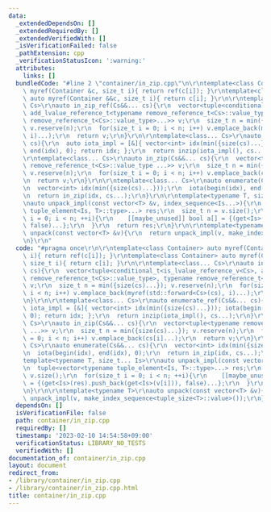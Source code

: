 ```yaml
---
data:
  _extendedDependsOn: []
  _extendedRequiredBy: []
  _extendedVerifiedWith: []
  _isVerificationFailed: false
  _pathExtension: cpp
  _verificationStatusIcon: ':warning:'
  attributes:
    links: []
  bundledCode: "#line 2 \"container/in_zip.cpp\"\n\r\ntemplate<class Container> auto\
    \ myref(Container &c, size_t i){ return ref(c[i]); }\r\ntemplate<class Container>\
    \ auto myref(Container &&c, size_t i){ return c[i]; }\r\n\r\ntemplate<class...\
    \ Cs>\r\nauto in_zip_ref(Cs&&... cs){\r\n  vector<tuple<conditional_t<is_lvalue_reference_v<Cs>,\
    \ add_lvalue_reference_t<typename remove_reference_t<Cs>::value_type>, typename\
    \ remove_reference_t<Cs>::value_type>...>> v;\r\n  size_t n = min({size(cs)...});\
    \ v.reserve(n);\r\n  for(size_t i = 0; i < n; i++) v.emplace_back(myref(std::forward<Cs>(cs),\
    \ i)...);\r\n  return v;\r\n}\r\n\r\ntemplate<class... Cs>\r\nauto enumerate_ref(Cs&&...\
    \ cs){\r\n  auto iota_impl = [&]{ vector<int> idx(min({size(cs)...})); iota(begin(idx),\
    \ end(idx), 0); return idx; };\r\n  return inzip(iota_impl(), cs...);\r\n}\r\n\
    \r\ntemplate<class... Cs>\r\nauto in_zip(Cs&&... cs){\r\n  vector<tuple<typename\
    \ remove_reference_t<Cs>::value_type ...>> v;\r\n  size_t n = min({size(cs)...});\
    \ v.reserve(n);\r\n  for(size_t i = 0; i < n; i++) v.emplace_back(cs[i]...);\r\
    \n  return v;\r\n}\r\n\r\ntemplate<class... Cs>\r\nauto enumerate(Cs&&... cs){\r\
    \n  vector<int> idx(min({size(cs)...}));\r\n  iota(begin(idx), end(idx), 0);\r\
    \n  return in_zip(idx, cs...);\r\n}\r\n\r\ntemplate<typename T, size_t... Is>\r\
    \nauto unpack_impl(const vector<T> &v, index_sequence<Is...>){\r\n  tuple<vector<typename\
    \ tuple_element<Is, T>::type>...> res;\r\n  size_t n = v.size();\r\n  for(size_t\
    \ i = 0; i < n; ++i){\r\n    [[maybe_unused]] bool a[] = {(get<Is>(res).push_back(get<Is>(v[i])),\
    \ false)...};\r\n  }\r\n  return res;\r\n}\r\n\r\ntemplate<typename T>\r\nauto\
    \ unpack(const vector<T> &v){\r\n  return unpack_impl(v, make_index_sequence<tuple_size<T>::value>());\r\
    \n}\r\n"
  code: "#pragma once\r\n\r\ntemplate<class Container> auto myref(Container &c, size_t\
    \ i){ return ref(c[i]); }\r\ntemplate<class Container> auto myref(Container &&c,\
    \ size_t i){ return c[i]; }\r\n\r\ntemplate<class... Cs>\r\nauto in_zip_ref(Cs&&...\
    \ cs){\r\n  vector<tuple<conditional_t<is_lvalue_reference_v<Cs>, add_lvalue_reference_t<typename\
    \ remove_reference_t<Cs>::value_type>, typename remove_reference_t<Cs>::value_type>...>>\
    \ v;\r\n  size_t n = min({size(cs)...}); v.reserve(n);\r\n  for(size_t i = 0;\
    \ i < n; i++) v.emplace_back(myref(std::forward<Cs>(cs), i)...);\r\n  return v;\r\
    \n}\r\n\r\ntemplate<class... Cs>\r\nauto enumerate_ref(Cs&&... cs){\r\n  auto\
    \ iota_impl = [&]{ vector<int> idx(min({size(cs)...})); iota(begin(idx), end(idx),\
    \ 0); return idx; };\r\n  return inzip(iota_impl(), cs...);\r\n}\r\n\r\ntemplate<class...\
    \ Cs>\r\nauto in_zip(Cs&&... cs){\r\n  vector<tuple<typename remove_reference_t<Cs>::value_type\
    \ ...>> v;\r\n  size_t n = min({size(cs)...}); v.reserve(n);\r\n  for(size_t i\
    \ = 0; i < n; i++) v.emplace_back(cs[i]...);\r\n  return v;\r\n}\r\n\r\ntemplate<class...\
    \ Cs>\r\nauto enumerate(Cs&&... cs){\r\n  vector<int> idx(min({size(cs)...}));\r\
    \n  iota(begin(idx), end(idx), 0);\r\n  return in_zip(idx, cs...);\r\n}\r\n\r\n\
    template<typename T, size_t... Is>\r\nauto unpack_impl(const vector<T> &v, index_sequence<Is...>){\r\
    \n  tuple<vector<typename tuple_element<Is, T>::type>...> res;\r\n  size_t n =\
    \ v.size();\r\n  for(size_t i = 0; i < n; ++i){\r\n    [[maybe_unused]] bool a[]\
    \ = {(get<Is>(res).push_back(get<Is>(v[i])), false)...};\r\n  }\r\n  return res;\r\
    \n}\r\n\r\ntemplate<typename T>\r\nauto unpack(const vector<T> &v){\r\n  return\
    \ unpack_impl(v, make_index_sequence<tuple_size<T>::value>());\r\n}\r\n"
  dependsOn: []
  isVerificationFile: false
  path: container/in_zip.cpp
  requiredBy: []
  timestamp: '2023-02-10 14:54:58+09:00'
  verificationStatus: LIBRARY_NO_TESTS
  verifiedWith: []
documentation_of: container/in_zip.cpp
layout: document
redirect_from:
- /library/container/in_zip.cpp
- /library/container/in_zip.cpp.html
title: container/in_zip.cpp
---
```

